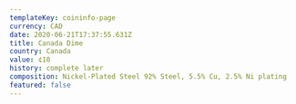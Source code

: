 ```yaml
---
templateKey: coininfo-page
currency: CAD
date: 2020-06-21T17:37:55.631Z
title: Canada Dime
country: Canada
value: ¢10
history: complete later
composition: Nickel-Plated Steel 92% Steel, 5.5% Cu, 2.5% Ni plating
featured: false
---
```

